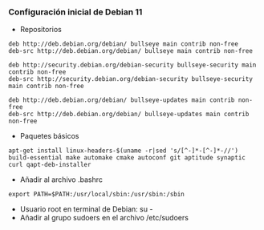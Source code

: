 ### Configuración inicial de Debian 11

- Repositorios

```shell
deb http://deb.debian.org/debian/ bullseye main contrib non-free
deb-src http://deb.debian.org/debian/ bullseye main contrib non-free

deb http://security.debian.org/debian-security bullseye-security main contrib non-free
deb-src http://security.debian.org/debian-security bullseye-security main contrib non-free

deb http://deb.debian.org/debian/ bullseye-updates main contrib non-free
deb-src http://deb.debian.org/debian/ bullseye-updates main contrib non-free
```
- Paquetes básicos
```shell
apt-get install linux-headers-$(uname -r|sed 's/[^-]*-[^-]*-//') build-essential make automake cmake autoconf git aptitude synaptic curl qapt-deb-installer
```
- Añadir al archivo .bashrc
```shell
export PATH=$PATH:/usr/local/sbin:/usr/sbin:/sbin
```
- Usuario root en terminal de Debian: su -
- Añadir al grupo sudoers en el archivo /etc/sudoers
